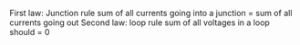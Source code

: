 First law: Junction rule
	sum of all currents going into a junction = sum of all currents going out
Second law: loop rule
	sum of all voltages in a loop should = 0